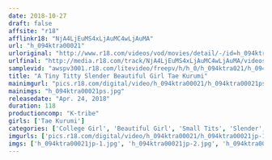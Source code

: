 ```yaml
---
date: 2018-10-27
draft: false
affsite: "r18"
afflinkr18: "NjA4LjEuMS4xLjAuMC4wLjAuMA"
url: "h_094ktra00021"
urloriginal: "http://www.r18.com/videos/vod/movies/detail/-/id=h_094ktra00021"
urlfinal: "http://media.r18.com/track/NjA4LjEuMS4xLjAuMC4wLjAuMA/videos/vod/movies/detail/-/id=h_094ktra00021"
samplevid: "awspv3001.r18.com/litevideo/freepv/h/h_0/h_094ktra021/h_094ktra021_dmb_w.mp4"
title: "A Tiny Titty Slender Beautiful Girl Tae Kurumi"
mainimgurl: "pics.r18.com/digital/video/h_094ktra00021/h_094ktra00021ps.jpg"
mainimgs: "h_094ktra00021ps.jpg"
releasedate: "Apr. 24, 2018"
duration: 118
productioncomp: "K-tribe"
girls: ['Tae Kurumi']
categories: ['College Girl', 'Beautiful Girl', 'Small Tits', 'Slender', 'Featured Actress', 'Hi-Def']
imgurls: ['pics.r18.com/digital/video/h_094ktra00021/h_094ktra00021jp-1.jpg', 'pics.r18.com/digital/video/h_094ktra00021/h_094ktra00021jp-2.jpg', 'pics.r18.com/digital/video/h_094ktra00021/h_094ktra00021jp-3.jpg', 'pics.r18.com/digital/video/h_094ktra00021/h_094ktra00021jp-4.jpg', 'pics.r18.com/digital/video/h_094ktra00021/h_094ktra00021jp-5.jpg', 'pics.r18.com/digital/video/h_094ktra00021/h_094ktra00021jp-6.jpg', 'pics.r18.com/digital/video/h_094ktra00021/h_094ktra00021jp-7.jpg', 'pics.r18.com/digital/video/h_094ktra00021/h_094ktra00021jp-8.jpg', 'pics.r18.com/digital/video/h_094ktra00021/h_094ktra00021jp-9.jpg', 'pics.r18.com/digital/video/h_094ktra00021/h_094ktra00021jp-10.jpg', 'pics.r18.com/digital/video/h_094ktra00021/h_094ktra00021jp-11.jpg', 'pics.r18.com/digital/video/h_094ktra00021/h_094ktra00021jp-12.jpg', 'pics.r18.com/digital/video/h_094ktra00021/h_094ktra00021jp-13.jpg', 'pics.r18.com/digital/video/h_094ktra00021/h_094ktra00021jp-14.jpg', 'pics.r18.com/digital/video/h_094ktra00021/h_094ktra00021jp-15.jpg', 'pics.r18.com/digital/video/h_094ktra00021/h_094ktra00021jp-16.jpg', 'pics.r18.com/digital/video/h_094ktra00021/h_094ktra00021jp-17.jpg', 'pics.r18.com/digital/video/h_094ktra00021/h_094ktra00021jp-18.jpg', 'pics.r18.com/digital/video/h_094ktra00021/h_094ktra00021jp-19.jpg', 'pics.r18.com/digital/video/h_094ktra00021/h_094ktra00021jp-20.jpg']
imgs: ['h_094ktra00021jp-1.jpg', 'h_094ktra00021jp-2.jpg', 'h_094ktra00021jp-3.jpg', 'h_094ktra00021jp-4.jpg', 'h_094ktra00021jp-5.jpg', 'h_094ktra00021jp-6.jpg', 'h_094ktra00021jp-7.jpg', 'h_094ktra00021jp-8.jpg', 'h_094ktra00021jp-9.jpg', 'h_094ktra00021jp-10.jpg', 'h_094ktra00021jp-11.jpg', 'h_094ktra00021jp-12.jpg', 'h_094ktra00021jp-13.jpg', 'h_094ktra00021jp-14.jpg', 'h_094ktra00021jp-15.jpg', 'h_094ktra00021jp-16.jpg', 'h_094ktra00021jp-17.jpg', 'h_094ktra00021jp-18.jpg', 'h_094ktra00021jp-19.jpg', 'h_094ktra00021jp-20.jpg']
---
```


